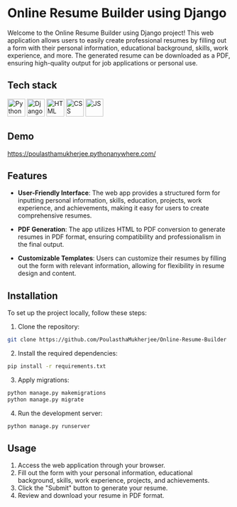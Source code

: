 # Online Resume Builder using Django

Welcome to the Online Resume Builder using Django project! This web application allows users to easily create professional resumes by filling out a form with their personal information, educational background, skills, work experience, and more. The generated resume can be downloaded as a PDF, ensuring high-quality output for job applications or personal use.

## Tech stack

<div style="dispaly:flex;">
<img src="https://s3.dualstack.us-east-2.amazonaws.com/pythondotorg-assets/media/files/python-logo-only.svg" alt="Python" width="40" height="40"/> 

<img src="https://static.djangoproject.com/img/logos/django-logo-negative.svg" alt="Django" width="40" height="40"/> 

<img src="https://upload.wikimedia.org/wikipedia/commons/6/61/HTML5_logo_and_wordmark.svg" alt="HTML" width="40" height="40"/> 

<img src="https://upload.wikimedia.org/wikipedia/commons/d/d5/CSS3_logo_and_wordmark.svg" alt="CSS" width="40" height="40"/> 

<img src="https://upload.wikimedia.org/wikipedia/commons/9/99/Unofficial_JavaScript_logo_2.svg" alt="JS" width="40" height="40"/> 
</div>

## Demo

https://poulasthamukherjee.pythonanywhere.com/

## Features

- **User-Friendly Interface**: The web app provides a structured form for inputting personal information, skills, education, projects, work experience, and achievements, making it easy for users to create comprehensive resumes.
  
- **PDF Generation**: The app utilizes HTML to PDF conversion to generate resumes in PDF format, ensuring compatibility and professionalism in the final output.

- **Customizable Templates**: Users can customize their resumes by filling out the form with relevant information, allowing for flexibility in resume design and content.

## Installation

To set up the project locally, follow these steps:

1. Clone the repository:

```bash
git clone https://github.com/PoulasthaMukherjee/Online-Resume-Builder
```

2. Install the required dependencies:

```bash
pip install -r requirements.txt
```


3. Apply migrations:

```bash
python manage.py makemigrations
python manage.py migrate
```


4. Run the development server:

```bash
python manage.py runserver
```


## Usage

1. Access the web application through your browser.
2. Fill out the form with your personal information, educational background, skills, work experience, projects, and achievements.
3. Click the "Submit" button to generate your resume.
4. Review and download your resume in PDF format.
